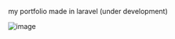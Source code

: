 my portfolio made in laravel (under development)


![image](https://user-images.githubusercontent.com/80018897/175820013-8e410751-9035-4f32-83da-ae6b712e9907.png)




